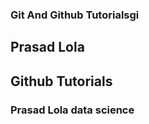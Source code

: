 ### Git And Github Tutorialsgi

## Prasad Lola

## Github Tutorials


 ### Prasad Lola data science

